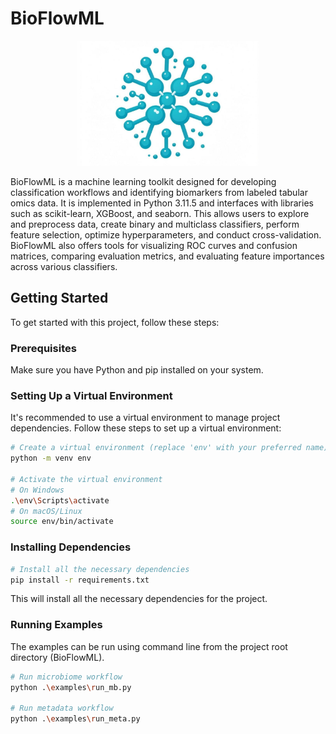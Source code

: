 # BioFlowML
<div align="center">
  <img src="BioFlowML.png" alt="BioFlowML Logo" height="200">
</div>

BioFlowML is a machine learning toolkit designed for developing classification workflows and identifying biomarkers from labeled tabular omics data. It is implemented in Python 3.11.5 and interfaces with libraries such as scikit-learn, XGBoost, and seaborn. This allows users to explore and preprocess data, create binary and multiclass classifiers, perform feature selection, optimize hyperparameters, and conduct cross-validation. BioFlowML also offers tools for visualizing ROC curves and confusion matrices, comparing evaluation metrics, and evaluating feature importances across various classifiers.

## Getting Started

To get started with this project, follow these steps:

### Prerequisites

Make sure you have Python and pip installed on your system.

### Setting Up a Virtual Environment

It's recommended to use a virtual environment to manage project dependencies. Follow these steps to set up a virtual environment:

```bash
# Create a virtual environment (replace 'env' with your preferred name)
python -m venv env

# Activate the virtual environment
# On Windows
.\env\Scripts\activate
# On macOS/Linux
source env/bin/activate
```

### Installing Dependencies

```bash
# Install all the necessary dependencies
pip install -r requirements.txt
```
This will install all the necessary dependencies for the project.

### Running Examples

The examples can be run using command line from the project root directory (BioFlowML).

```bash
# Run microbiome workflow
python .\examples\run_mb.py

# Run metadata workflow
python .\examples\run_meta.py
```

